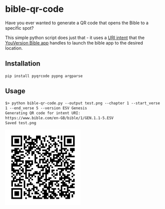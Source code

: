 # bible-qr-code

Have you ever wanted to generate a QR code that opens the Bible to a specific spot?

This simple python script does just that - it uses a [URI intent](https://developer.android.com/reference/android/content/Intent.html) that the
[YouVersion Bible app](https://www.youversion.com/) handles to launch the bible app to the desired location.

## Installation

`pip install pyqrcode pypng argparse`

## Usage

```
$> python bible-qr-code.py --output test.png --chapter 1 --start_verse 1 --end_verse 5 --version ESV Genesis
Generating QR code for intent URI:
https://www.bible.com/en-GB/bible/1/GEN.1.1-5.ESV
Saved test.png
```

![QR Code for above example](test.png)
